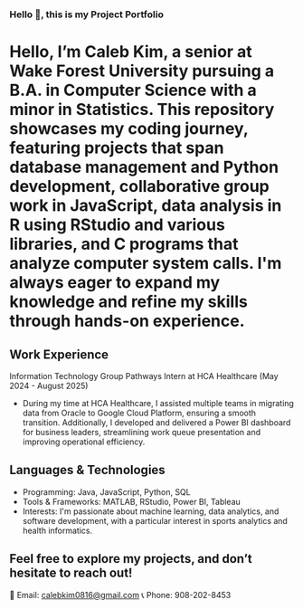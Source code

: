 ### Hello 👋, this is my Project Portfolio

# Hello, I’m Caleb Kim, a senior at Wake Forest University pursuing a B.A. in Computer Science with a minor in Statistics. This repository showcases my coding journey, featuring projects that span database management and Python development, collaborative group work in JavaScript, data analysis in R using RStudio and various libraries, and C programs that analyze computer system calls. I'm always eager to expand my knowledge and refine my skills through hands-on experience.

## Work Experience
Information Technology Group Pathways Intern at HCA Healthcare (May 2024 - August 2025)
- During my time at HCA Healthcare, I assisted multiple teams in migrating data from Oracle to Google Cloud Platform, ensuring a smooth transition. Additionally, I developed and delivered a Power BI dashboard for business leaders, streamlining work queue presentation and improving operational efficiency.

## Languages & Technologies
- Programming: Java, JavaScript, Python, SQL
- Tools & Frameworks: MATLAB, RStudio, Power BI, Tableau
- Interests: I'm passionate about machine learning, data analytics, and software development, with a particular interest in sports analytics and health informatics.

## Feel free to explore my projects, and don’t hesitate to reach out!
📧 Email: calebkim0816@gmail.com
📞 Phone: 908-202-8453
